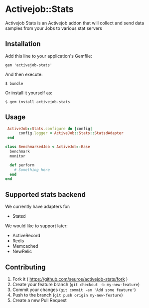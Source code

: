 # Activejob::Stats

Activejob Stats is an Activejob addon that will collect and send data samples from your Jobs to various stat servers

## Installation

Add this line to your application's Gemfile:

    gem 'activejob-stats'

And then execute:

    $ bundle

Or install it yourself as:

    $ gem install activejob-stats

## Usage

```ruby
 ActiveJob::Stats.configure do |config|
      config.logger = ActiveJob::Stats::StatsdAdapter
 end
```

```ruby
class BenchmarkedJob < ActiveJob::Base
  benchmark
  monitor

  def perform
    # Something here
  end
end
```


## Supported stats backend

We currently have adapters for:
 
 - Statsd

We would like to support later: 
 - ActiveRecord
 - Redis
 - Memcached
 - NewRelic


## Contributing

1. Fork it ( https://github.com/seuros/activejob-stats/fork )
2. Create your feature branch (`git checkout -b my-new-feature`)
3. Commit your changes (`git commit -am 'Add some feature'`)
4. Push to the branch (`git push origin my-new-feature`)
5. Create a new Pull Request
